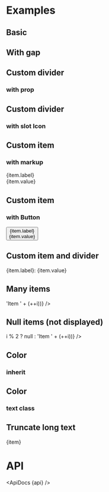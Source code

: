 <script lang="ts">
  import { mdiArrowRight } from '@mdi/js';

  import api from '$lib/components/Breadcrumb.svelte?raw&sveld';
  import ApiDocs from '$lib/components/ApiDocs.svelte';

  import Breadcrumb from '$lib/components/Breadcrumb.svelte';
  import Button from '$lib/components/Button.svelte';
  import DividerDot from '$lib/components/DividerDot.svelte';
  import Icon from '$lib/components/Icon.svelte';
  import Preview from '$lib/components/Preview.svelte';

  let items = ['First', 'Second', 'Third'];

  let labeledItems = [
    { label: 'First', value: 'One' },
    { label: 'Second', value: 'Two' },
    { label: 'Third', value: 'Three' },
  ];
</script>

<h1>Examples</h1>

<h2>Basic</h2>

<Preview>
  <Breadcrumb {items} />
</Preview>

<h2>With gap</h2>

<Preview>
  <Breadcrumb {items} class="gap-1" />
</Preview>

<h2>Custom divider</h2>

<h3>with prop</h3>

<Preview>
  <Breadcrumb {items} divider="\" class="gap-2" />
</Preview>

<h2>Custom divider</h2>

<h3>with slot Icon</h3>

<Preview>
  <Breadcrumb {items} class="gap-2">
    <Icon slot="divider" path={mdiArrowRight} class="text-black/25" />
  </Breadcrumb>
</Preview>

<h2>Custom item</h2>

<h3>with markup</h3>

<Preview>
  <Breadcrumb items={labeledItems} class="gap-2">
    <span slot="item" let:item>
      <div class="text-black/50 text-xs uppercase">{item.label}</div>
      <div>{item.value}</div>
    </span>
  </Breadcrumb>
</Preview>

<h2>Custom item</h2>

<h3>with Button</h3>

<Preview>
  <Breadcrumb items={labeledItems}>
    <Button slot="item" let:item>
      <div>
        <div class="text-black/50 text-xs uppercase">{item.label}</div>
        <div>{item.value}</div>
      </div>
    </Button>
  </Breadcrumb>
</Preview>

<h2>Custom item and divider</h2>

<Preview>
  <Breadcrumb items={labeledItems} class="gap-2">
    <span slot="item" let:item>
      <span class="text-black/50 text-sm font-extrabold">{item.label}:</span>
      <span class="text-black/50 text-sm">{item.value}</span>
    </span>
    <DividerDot slot="divider" class="text-black/50" />
  </Breadcrumb>
</Preview>

<h2>Many items</h2>

<Preview>
  <Breadcrumb items={Array.from({ length: 20 }).map((_, i) => 'Item ' + (++i))} />
</Preview>

<h2>Null items (not displayed)</h2>

<Preview>
  <Breadcrumb items={Array.from({ length: 10 }).map((_, i) => i % 2 ? null : 'Item ' + (++i))} />
</Preview>

<h2>Color</h2>

<h3>inherit</h3>

<Preview>
  <div class="bg-black text-white p-2 rounded">
    <Breadcrumb {items} />
  </div>
</Preview>

<h2>Color</h2>

<h3>text class</h3>

<Preview>
  <Breadcrumb {items} class="text-blue-500" />
</Preview>

<h2>Truncate long text</h2>

<Preview>
  <div class="w-[300px] border">
    <Breadcrumb items={['Example', 'of', 'really really really long text']} class="flex-nowrap">
      <span slot="item" class="last:truncate" let:item title={item}>{item}</span>
    </Breadcrumb>
  </div>
</Preview>

<h1>API</h1>

<ApiDocs {api} />
